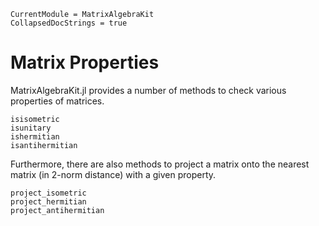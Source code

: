 ```@meta
CurrentModule = MatrixAlgebraKit
CollapsedDocStrings = true
```

# Matrix Properties

MatrixAlgebraKit.jl provides a number of methods to check various properties of matrices.

```@docs; canonical=false
isisometric
isunitary
ishermitian
isantihermitian
```

Furthermore, there are also methods to project a matrix onto the nearest matrix (in 2-norm distance) with a given property.

```@docs; canonical=false
project_isometric
project_hermitian
project_antihermitian
```